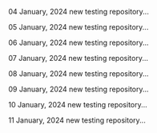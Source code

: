 04 January, 2024
new testing repository...

05 January, 2024
new testing repository...

06 January, 2024
new testing repository...

07 January, 2024
new testing repository...

08 January, 2024
new testing repository...

09 January, 2024
new testing repository...

10 January, 2024
new testing repository...

11 January, 2024
new testing repository...